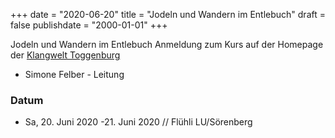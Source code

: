 ﻿+++
date = "2020-06-20"
title = "Jodeln und Wandern im Entlebuch"
draft = false
publishdate = "2000-01-01"
+++

Jodeln und Wandern im Entlebuch Anmeldung zum Kurs auf der Homepage der [Klangwelt Toggenburg](https://tportal.toubiz.de/ToggenburgKlangwelt/offer/detail/TDS00020012424750443?globalReset=1&profileVariant=0)

* Simone Felber - Leitung

### Datum

* Sa, 20. Juni 2020 -21. Juni 2020 // Flühli LU/Sörenberg
